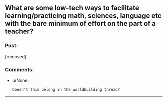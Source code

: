 ## What are some low-tech ways to facilitate learning/practicing math, sciences, language etc with the bare minimum of effort on the part of a teacher?

### Post:

[removed]

### Comments:

- u/None:
  ```
  Doesn't this belong in the worldbuilding thread?
  ```

---

